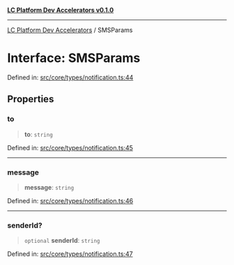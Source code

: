[**LC Platform Dev Accelerators v0.1.0**](../README.md)

***

[LC Platform Dev Accelerators](../globals.md) / SMSParams

# Interface: SMSParams

Defined in: [src/core/types/notification.ts:44](https://github.com/stainedhead/lc-platform-dev-accelerators/blob/12c3626979e745866113de19cb4bb33222f28139/src/core/types/notification.ts#L44)

## Properties

### to

> **to**: `string`

Defined in: [src/core/types/notification.ts:45](https://github.com/stainedhead/lc-platform-dev-accelerators/blob/12c3626979e745866113de19cb4bb33222f28139/src/core/types/notification.ts#L45)

***

### message

> **message**: `string`

Defined in: [src/core/types/notification.ts:46](https://github.com/stainedhead/lc-platform-dev-accelerators/blob/12c3626979e745866113de19cb4bb33222f28139/src/core/types/notification.ts#L46)

***

### senderId?

> `optional` **senderId**: `string`

Defined in: [src/core/types/notification.ts:47](https://github.com/stainedhead/lc-platform-dev-accelerators/blob/12c3626979e745866113de19cb4bb33222f28139/src/core/types/notification.ts#L47)

